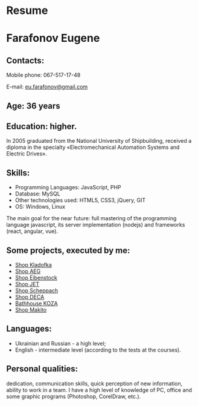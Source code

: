 # Resume

# Farafonov Eugene

## Contacts:

Mobile phone: 067-517-17-48

E-mail: eu.farafonov@gmail.com

## Age: 36 years

## Education: higher.
In 2005 graduated from the National University of Shipbuilding, received a diploma in the specialty «Electromechanical Automation Systems and Electric Drives».

## Skills:
* Programming Languages: JavaScript, PHP
* Database: MySQL
* Other technologies used: HTML5, CSS3, jQuery, GIT
* OS: Windows, Linux

The main goal for the near future: full mastering of the programming language javascript, its server implementation (nodejs) and frameworks (react, angular, vue).

## Some projects, executed by me:
* [Shop Kladofka](https://kladofka.com.ua)
* [Shop AEG](https://ua-tools.com)
* [Shop Eibenstock](https://eibenstock-ua.com)
* [Shop JET](https://jet-ua.com)
* [Shop Scheppach](https://scheppach-ua.com)
* [Shop DECA](https://deca-ua.com)
* [Bathhouse KOZA](https://koza.mk.ua)
* [Shop Makito](https://shurupovertu.com)

## Languages:
* Ukrainian and Russian - a high level;
* English - intermediate level (according to the tests at the courses).

## Personal qualities:
dedication, communication skills, quick perception of new information, ability to work in a team.
I have a high level of knowledge of PC, office and some graphic programs (Photoshop, CorelDraw, etc.).
